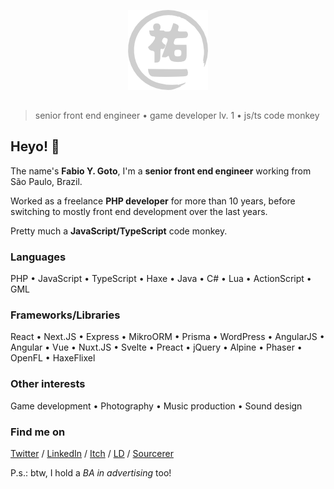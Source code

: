 <p style="text-align:center"><img src="https://raw.githubusercontent.com/yuigoto/yuigoto/master/img/yuiti_logo_github.png" alt="©2022 Fabio Y. Goto" style="width: 128px;display:block;margin:auto auto 2rem"></p>

> senior front end engineer • game developer lv. 1 • js/ts code monkey

## Heyo! :wave:

The name's **Fabio Y. Goto**, I'm a **senior front end engineer** working from São Paulo, Brazil.

Worked as a freelance **PHP developer** for more than 10 years, before switching to mostly front end development over the last years.

Pretty much a **JavaScript/TypeScript** code monkey.

### Languages

PHP • JavaScript • TypeScript • Haxe • Java • C# • Lua • ActionScript • GML

### Frameworks/Libraries

React • Next.JS • Express • MikroORM • Prisma • WordPress • AngularJS • Angular • Vue • Nuxt.JS • Svelte • Preact • jQuery • Alpine • Phaser • OpenFL • HaxeFlixel

### Other interests

Game development • Photography • Music production • Sound design

### Find me on

[Twitter](https://twitter.com/go_go_goto) / [LinkedIn](https://www.linkedin.com/in/fabio-yuiti-goto/) / [Itch](https://yuigoto.itch.io/) / [LD](https://ldjam.com/users/yuigoto/) / [Sourcerer](https://sourcerer.io/yuigoto)

P.s.: btw, I hold a _BA in advertising_ too!
